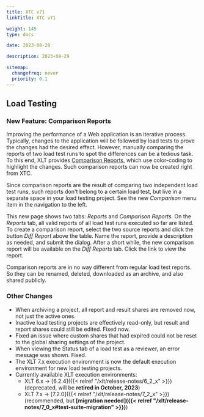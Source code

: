 ```yaml
---
title: XTC v71
linkTitle: XTC v71

weight: 145
type: docs

date: 2023-08-28

description: 2023-08-29

sitemap:
  changefreq: never
  priority: 0.1
---
```


## Load Testing

### New Feature: Comparison Reports

Improving the performance of a Web application is an iterative process. Typically, changes to the application will be followed by load tests to prove the changes had the desired effect. However, manually comparing the reports of two load test runs to spot the differences can be a tedious task. To this end, XLT provides [Comparison Reports](/xlt/load-testing/manual/530-reports/#comparison-report), which use color-coding to highlight the changes. Such comparison reports can now be created right from XTC.

Since comparison reports are the result of comparing two independent load test runs, such reports don't belong to a certain load test, but live in a separate space in your load testing project. See the new *Comparison* menu item in the navigation to the left.

This new page shows two tabs: *Reports* and *Comparison Reports*. On the *Reports* tab, all valid reports of all load test runs executed so far are listed. To create a comparison report, select the two source reports and click the button *Diff Report* above the table. Name the report, provide a description as needed, and submit the dialog. After a short while, the new comparison report will be available on the *Diff Reports* tab. Click the link to view the report.

Comparison reports are in no way different from regular load test reports. So they can be renamed, deleted, downloaded as an archive, and also shared publicly.


### Other Changes

* When archiving a project, all report and result shares are removed now, not just the active ones.
* Inactive load testing projects are effectively read-only, but result and report shares could still be edited. Fixed now.
* Fixed an issue where custom shares that had expired could not be reset to the global sharing settings of the project.
* When viewing the Status tab of a load test as a reviewer, an error message was shown. Fixed.
* The XLT 7.x execution environment is now the default execution environment for new load testing projects.
* Currently available XLT execution environments:
    * XLT 6.x → [6.2.4]({{< relref "/xlt/release-notes/6_2_x" >}}) (deprecated, will be **retired in October, 2023**)
    * XLT 7.x → [7.2.0]({{< relref "/xlt/release-notes/7_2_x" >}}) (recommended, but **[migration needed]({{< relref "/xlt/release-notes/7_0_x#test-suite-migration" >}})**)

